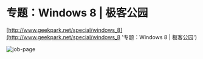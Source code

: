 专题：Windows 8 | 极客公园
=========
[http://www.geekpark.net/special/windows_8](http://www.geekpark.net/special/windows_8 '专题：Windows 8 | 极客公园')

![job-page](https://github.com/hzlzh/geekpark.net/raw/master/Windows-8/screenshot.png)